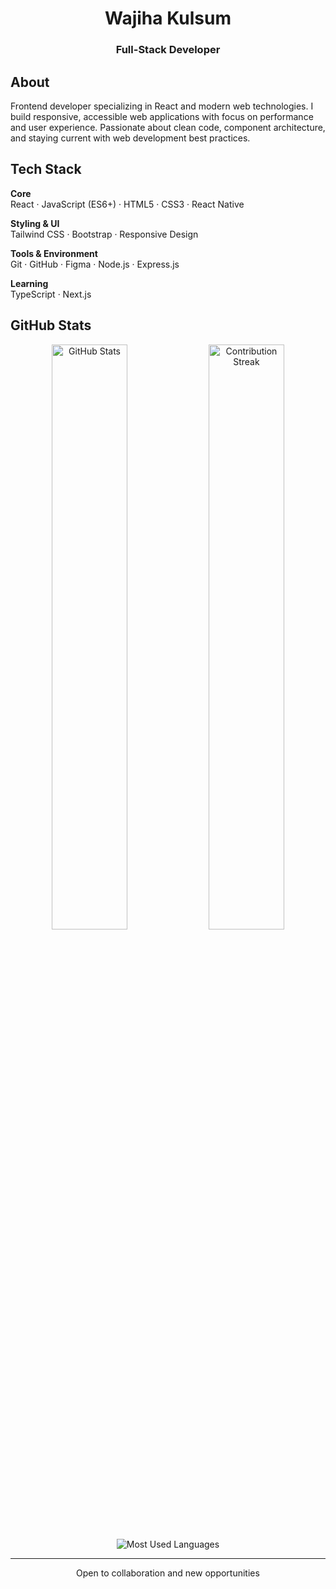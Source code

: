 <div align="center">

# Wajiha Kulsum

### Full-Stack Developer


</div>



## About

Frontend developer specializing in React and modern web technologies. I build responsive, accessible web applications with focus on performance and user experience. Passionate about clean code, component architecture, and staying current with web development best practices.

## Tech Stack

**Core**  
React · JavaScript (ES6+) · HTML5 · CSS3 · React Native

**Styling & UI**  
Tailwind CSS · Bootstrap · Responsive Design

**Tools & Environment**  
Git · GitHub · Figma · Node.js · Express.js

**Learning**  
TypeScript · Next.js

## GitHub Stats

<div align="center">
  
<img src="https://github-readme-stats.vercel.app/api?username=Wajiha-Kulsum&show_icons=true&theme=default&hide_border=true&bg_color=ffffff&title_color=24292e&text_color=24292e&icon_color=0366d6" width="49%" alt="GitHub Stats" />
<img src="https://github-readme-streak-stats.herokuapp.com/?user=Wajiha-Kulsum&theme=default&hide_border=true&background=ffffff&ring=0366d6&fire=0366d6&currStreakLabel=24292e" width="49%" alt="Contribution Streak" />

</div>

<div align="center">
  
<img src="https://github-readme-stats.vercel.app/api/top-langs/?username=Wajiha-Kulsum&layout=compact&theme=default&hide_border=true&bg_color=ffffff&title_color=24292e&text_color=24292e" alt="Most Used Languages" />

</div>

---

<div align="center">

Open to collaboration and new opportunities

</div>
